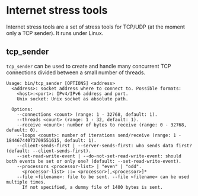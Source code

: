 Internet stress tools
=====================

Internet stress tools are a set of stress tools for TCP/UDP (at the moment only a TCP sender). It runs under Linux.

## tcp\_sender
`tcp_sender` can be used to create and handle many concurrent TCP connections divided between a small number of threads.

```
Usage: bin/tcp_sender [OPTIONS] <address>
  <address>: socket address where to connect to. Possible formats:
    <host>:<port>: IPv4/IPv6 address and port.
    Unix socket: Unix socket as absolute path.

  Options:
    --connections <count> (range: 1 - 32768, default: 1).
    --threads <count> (range: 1 - 32, default: 1).
    --receive <count>: number of bytes to receive (range: 0 - 32768, default: 0).
    --loops <count>: number of iterations send/receive (range: 1 - 18446744073709551615, default: 1).
    --client-sends-first | --server-sends-first: who sends data first? (default: --client-sends-first).
    --set-read-write-event | --do-not-set-read-write-event: should both events be set or only one? (default: --set-read-write-event).
    --processors <processor-list> | "even" | "odd".
      <processor-list> ::= <processor>[,<processor>]*
    --file <filename>: file to be sent. --file <filename> can be used multiple times.
      If not specified, a dummy file of 1400 bytes is sent.
```
